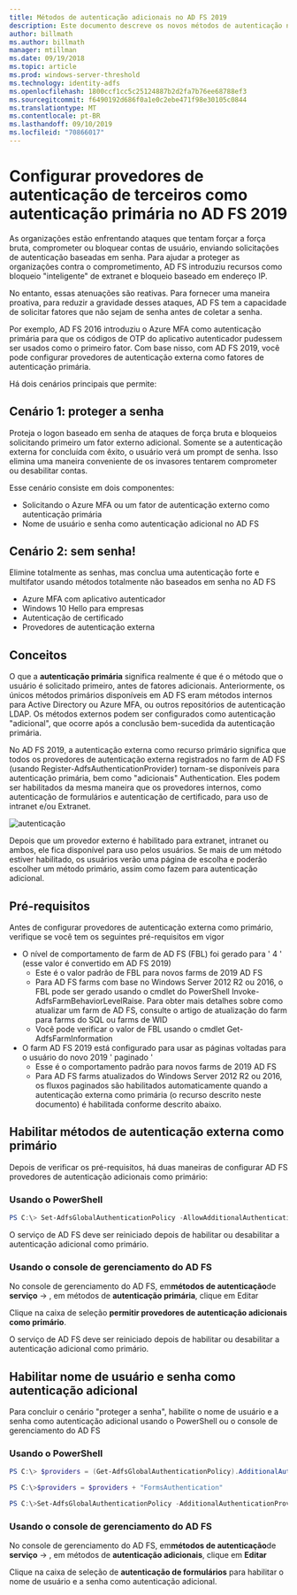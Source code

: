 ```yaml
---
title: Métodos de autenticação adicionais no AD FS 2019
description: Este documento descreve os novos métodos de autenticação no AD FS 2019.
author: billmath
ms.author: billmath
manager: mtillman
ms.date: 09/19/2018
ms.topic: article
ms.prod: windows-server-threshold
ms.technology: identity-adfs
ms.openlocfilehash: 1800ccf1cc5c25124887b2d2fa7b76ee68788ef3
ms.sourcegitcommit: f6490192d686f0a1e0c2ebe471f98e30105c0844
ms.translationtype: MT
ms.contentlocale: pt-BR
ms.lasthandoff: 09/10/2019
ms.locfileid: "70866017"
---
```

# <a name="configure-3rd-party-authentication-providers-as-primary-authentication-in-ad-fs-2019"></a>Configurar provedores de autenticação de terceiros como autenticação primária no AD FS 2019


As organizações estão enfrentando ataques que tentam forçar a força bruta, comprometer ou bloquear contas de usuário, enviando solicitações de autenticação baseadas em senha.  Para ajudar a proteger as organizações contra o comprometimento, AD FS introduziu recursos como bloqueio "inteligente" de extranet e bloqueio baseado em endereço IP.  

No entanto, essas atenuações são reativas.  Para fornecer uma maneira proativa, para reduzir a gravidade desses ataques, AD FS tem a capacidade de solicitar fatores que não sejam de senha antes de coletar a senha.  

Por exemplo, AD FS 2016 introduziu o Azure MFA como autenticação primária para que os códigos de OTP do aplicativo autenticador pudessem ser usados como o primeiro fator.
Com base nisso, com AD FS 2019, você pode configurar provedores de autenticação externa como fatores de autenticação primária.

Há dois cenários principais que permite:

## <a name="scenario-1-protect-the-password"></a>Cenário 1: proteger a senha
Proteja o logon baseado em senha de ataques de força bruta e bloqueios solicitando primeiro um fator externo adicional.  Somente se a autenticação externa for concluída com êxito, o usuário verá um prompt de senha.  Isso elimina uma maneira conveniente de os invasores tentarem comprometer ou desabilitar contas.

Esse cenário consiste em dois componentes:
- Solicitando o Azure MFA ou um fator de autenticação externo como autenticação primária
- Nome de usuário e senha como autenticação adicional no AD FS

## <a name="scenario-2-password-free"></a>Cenário 2: sem senha!
Elimine totalmente as senhas, mas conclua uma autenticação forte e multifator usando métodos totalmente não baseados em senha no AD FS
- Azure MFA com aplicativo autenticador
- Windows 10 Hello para empresas
- Autenticação de certificado
- Provedores de autenticação externa

## <a name="concepts"></a>Conceitos
O que a **autenticação primária** significa realmente é que é o método que o usuário é solicitado primeiro, antes de fatores adicionais.  Anteriormente, os únicos métodos primários disponíveis em AD FS eram métodos internos para Active Directory ou Azure MFA, ou outros repositórios de autenticação LDAP.  Os métodos externos podem ser configurados como autenticação "adicional", que ocorre após a conclusão bem-sucedida da autenticação primária.

No AD FS 2019, a autenticação externa como recurso primário significa que todos os provedores de autenticação externa registrados no farm de AD FS (usando Register-AdfsAuthenticationProvider) tornam-se disponíveis para autenticação primária, bem como "adicionais" Authentication. Eles podem ser habilitados da mesma maneira que os provedores internos, como autenticação de formulários e autenticação de certificado, para uso de intranet e/ou Extranet.

![autenticação](media/Additional-Authentication-Methods-AD-FS/auth1.png)

Depois que um provedor externo é habilitado para extranet, intranet ou ambos, ele fica disponível para uso pelos usuários.  Se mais de um método estiver habilitado, os usuários verão uma página de escolha e poderão escolher um método primário, assim como fazem para autenticação adicional.

## <a name="pre-requisites"></a>Pré-requisitos
Antes de configurar provedores de autenticação externa como primário, verifique se você tem os seguintes pré-requisitos em vigor
- O nível de comportamento de farm de AD FS (FBL) foi gerado para ' 4 ' (esse valor é convertido em AD FS 2019)
    - Este é o valor padrão de FBL para novos farms de 2019 AD FS
    - Para AD FS farms com base no Windows Server 2012 R2 ou 2016, o FBL pode ser gerado usando o cmdlet do PowerShell Invoke-AdfsFarmBehaviorLevelRaise.  Para obter mais detalhes sobre como atualizar um farm de AD FS, consulte o artigo de atualização do farm para farms do SQL ou farms de WID 
    - Você pode verificar o valor de FBL usando o cmdlet Get-AdfsFarmInformation
- O farm AD FS 2019 está configurado para usar as páginas voltadas para o usuário do novo 2019 ' paginado '
    - Esse é o comportamento padrão para novos farms de 2019 AD FS
    - Para AD FS farms atualizados do Windows Server 2012 R2 ou 2016, os fluxos paginados são habilitados automaticamente quando a autenticação externa como primária (o recurso descrito neste documento) é habilitada conforme descrito abaixo.

## <a name="enable-external-authentication-methods-as-primary"></a>Habilitar métodos de autenticação externa como primário
Depois de verificar os pré-requisitos, há duas maneiras de configurar AD FS provedores de autenticação adicionais como primário:

### <a name="using-powershell"></a>Usando o PowerShell


```powershell
PS C:\> Set-AdfsGlobalAuthenticationPolicy -AllowAdditionalAuthenticationAsPrimary $true
``` 


O serviço de AD FS deve ser reiniciado depois de habilitar ou desabilitar a autenticação adicional como primário.

### <a name="using-the-ad-fs-management-console"></a>Usando o console de gerenciamento do AD FS
No console de gerenciamento do AD FS, em**métodos de autenticação**de **serviço** -> , em métodos de **autenticação primária**, clique em Editar

Clique na caixa de seleção **permitir provedores de autenticação adicionais como primário**.

O serviço de AD FS deve ser reiniciado depois de habilitar ou desabilitar a autenticação adicional como primário.

## <a name="enable-username-and-password-as-additional-authentication"></a>Habilitar nome de usuário e senha como autenticação adicional
Para concluir o cenário "proteger a senha", habilite o nome de usuário e a senha como autenticação adicional usando o PowerShell ou o console de gerenciamento do AD FS
### <a name="using-powershell"></a>Usando o PowerShell



```powershell
PS C:\> $providers = (Get-AdfsGlobalAuthenticationPolicy).AdditionalAuthenticationProvider

PS C:\>$providers = $providers + "FormsAuthentication"

PS C:\>Set-AdfsGlobalAuthenticationPolicy -AdditionalAuthenticationProvider $providers
``` 

### <a name="using-the-ad-fs-management-console"></a>Usando o console de gerenciamento do AD FS
No console de gerenciamento do AD FS, em**métodos de autenticação**de **serviço** -> , em métodos de **autenticação adicionais**, clique em **Editar**

Clique na caixa de seleção de **autenticação de formulários** para habilitar o nome de usuário e a senha como autenticação adicional.
